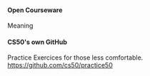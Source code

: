 #### Open Courseware 

Meaning

#### CS50's own GitHub 

Practice Exercices for those less comfortable. https://github.com/cs50/practice50





